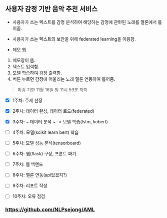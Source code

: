 ## 사용자 감정 기반 음악 추천 서비스   

+ 사용자가 쓰는 텍스트를 감정 분석하여 해당하는 감정에 관련된 노래를 멜론에서 틀어줌.  

+ 사용자가 쓰는 텍스트의 보안을 위해 federated learning을 이용함.  

+ 데모 웹  
1. 메모장이 뜸.  
2. 텍스트 입력함.  
3. 모델 학습하여 감정 출력함.  
4. 버튼 누르면 감정에 어울리는 노래 멜론 연동하여 틀어줌.  

> 마감 기한 11월 16일 밤 11시 59분 까지     



- [X] 1주차: 주제 선정 

- [X] 2주차: 데이터 완성, 데이터 로드(federated)  
- [X] 3주차: ~ 데이터 분석 ~  -> 모델 학습(lstm, kobert)
- [ ] 4주차: 모델(scikit learn bert) 학습   
- [ ] 5주차: 모델 성능 분석(tensorboard)   

- [ ] 6주차: 웹(flask) 구상, 프론트 짜기  
- [ ] 7주차: 웹 백엔드  
- [ ] 8주차: 멜론 연동(api있겠지?)   

- [ ] 9주차: 리포트 작성  
- [ ] 10주차: 오류 점검   


### https://github.com/NLPsejong/AML
